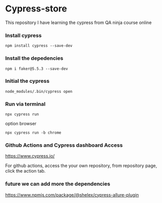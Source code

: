 # Cypress-store

This repository I have learning the cypress from QA ninja course online


### Install cypress

```
npm install cypress --save-dev    
```

### Install the depedencies

```
npm i faker@5.5.3 --save-dev 
```

### Initial the cypress

```
node_modules/.bin/cypress open
```

### Run via terminal

````
npx cypress run
````

option browser
````
npx cypress run -b chrome
````

### Github Actions and Cypress dashboard Access

https://www.cypress.io/

For github actions, access the your own repository, from repository page, click the action tab.

### future we can add more the dependencies

https://www.npmjs.com/package/@shelex/cypress-allure-plugin